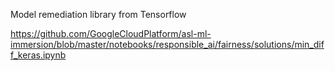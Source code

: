 Model remediation library from Tensorflow

https://github.com/GoogleCloudPlatform/asl-ml-immersion/blob/master/notebooks/responsible_ai/fairness/solutions/min_diff_keras.ipynb